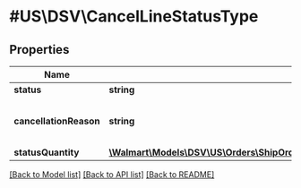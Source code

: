 # #US\DSV\CancelLineStatusType

## Properties

Name | Type | Description | Notes
------------ | ------------- | ------------- | -------------
**status** | **string** | Use 'Cancelled' |
**cancellationReason** | **string** | Reason for cancellation. Example: 'SUPPLIER_CANCEL' |
**statusQuantity** | [**\Walmart\Models\DSV\US\Orders\ShipOrderLinesRequestOrderLinesOrderLineInnerOrderLineStatusesOrderLineStatusInnerStatusQuantity**](ShipOrderLinesRequestOrderLinesOrderLineInnerOrderLineStatusesOrderLineStatusInnerStatusQuantity.md) |  |


[[Back to Model list]](../) [[Back to API list]](../../Api/US/DSV) [[Back to README]](../../README.md)
